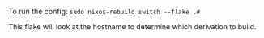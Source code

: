 To run the config:
`sudo nixos-rebuild switch --flake .#`

This flake will look at the hostname to determine which derivation to build.
